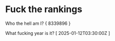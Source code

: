 # Fuck the rankings

Who the hell am I?
{ 8339896 }

What fucking year is it?
[ 2025-01-12T03:30:00Z ]
